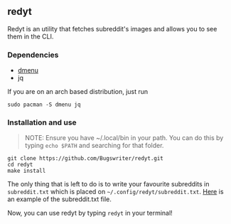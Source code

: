 ## redyt
Redyt is an utility that fetches subreddit's images and allows you to see them in the CLI.

### Dependencies
* [dmenu](https://tools.suckless.org/dmenu/)
* jq
 
If you are on an arch based distribution, just run 

```shell
sudo pacman -S dmenu jq
```

### Installation and use

>NOTE: Ensure you have ~/.local/bin in your path. You can do this by typing `echo $PATH` and searching for that folder.

```shell
git clone https://github.com/Bugswriter/redyt.git
cd redyt
make install
```
The only thing that is left to do is to write your favourite subreddits in `subreddit.txt` which is placed on `~/.config/redyt/subreddit.txt`. [Here](https://0x0.st/-rbq.txt) is an example of the subreddit.txt file. 

Now, you can use redyt by typing `redyt` in your terminal!
